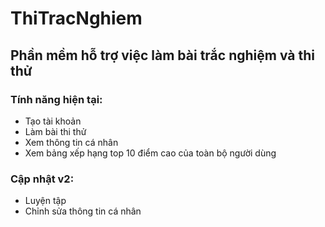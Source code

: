 # ThiTracNghiem
 ## Phần mềm hỗ trợ việc làm bài trắc nghiệm và thi thử
 ### Tính năng hiện tại:
 - Tạo tài khoản
 - Làm bài thi thử
 - Xem thông tin cá nhân
 - Xem bảng xếp hạng top 10 điểm cao của toàn bộ người dùng
 ### Cập nhật v2:
 - Luyện tập
 - Chỉnh sửa thông tin cá nhân
